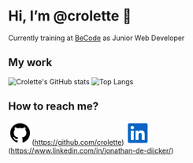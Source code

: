 # Hi, I’m @crolette 👋
Currently training at [BeCode](https://becode.org/all-trainings/pedagogical-framework-junior-developer/) as Junior Web Developer

## My work
![Crolette's GitHub stats](https://github-readme-stats.vercel.app/api?username=crolette&show_icons=true&theme=dark)
![Top Langs](https://github-readme-stats.vercel.app/api/top-langs/?username=crolette&size_weight=0.5&count_weight=0.5&theme=dark)

## How to reach me?
![GitHub](github.svg)(https://github.com/crolette)
![Linkedin](linkedin.svg)(https://www.linkedin.com/in/jonathan-de-dijcker/)

<!---
crolette/crolette is a ✨ special ✨ repository because its `README.md` (this file) appears on your GitHub profile.
You can click the Preview link to take a look at your changes.
--->
